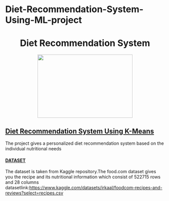 # Diet-Recommendation-System-Using-ML-project
<h1 align="center"> Diet Recommendation System</h1>

<p align="center">
  <img src="https://i.pinimg.com/564x/e1/6b/9b/e16b9b785a2dbf4da268e64a3bd88f31.jpg" width="300" height="200">
</p>
 <h2><u> Diet Recommendation System Using K-Means </u></h2>

  The project gives a personalized diet recommendation system based on the individual nutritional needs 

<h4><u>DATASET</u></h4>

The dataset is taken from Kaggle repository.The food.com dataset gives you the recipe and its nutritional information which consist of 522715 rows and 28 columns
datasetlink:https://www.kaggle.com/datasets/irkaal/foodcom-recipes-and-reviews?select=recipes.csv
  
